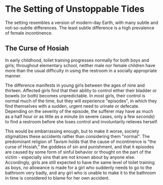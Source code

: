 <!-- TITLE: Setting -->

# The Setting of Unstoppable Tides
The setting resembles a version of modern-day Earth, with many subtle and not-so-subtle differences. The least subtle difference is a high prevalence of female incontinence.

## The Curse of Hosiah
In early childhood, toilet training progresses normally for both boys and girls; throughout elementary school, neither male nor female children have more than the usual difficulty in using the restroom in a socially appropriate manner.

The difference manifests in young girls between the ages of nine and thirteen. Affected girls find that their ability to control either their bladder or bowels (or both) becomes unpredictable. In most girls, their control is normal much of the time, but they will experience "episodes", in which they find themselves with a sudden, urgent need to urinate or defecate. Depending on the severity of the episode, the sufferer may have as much as a half hour or as little as a minute (in severe cases, only a few *seconds*) to find a restroom before she loses control and involuntarily relieves herself.

This would be embarrassing enough, but to make it worse, society stigmatizes these accidents rather than considering them "normal". The predominant religion of Tavism holds that the cause of incontinence is "the curse of Hosiah," the goddess of sin and punishment, and that it episodes are caused by some form of sinful behavior or thought on the part of the victim - especially sins that are not known about by anyone else. Accordingly, girls are still expected to have the same level of toilet training as boys, *no* allowance is made for a girl who suddenly needs to go to the bathroom very badly, and any girl who is unable to make it to the bathroom in time is considered to blame for her own accident.